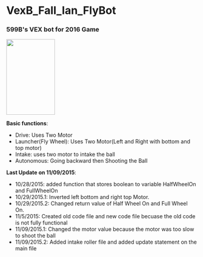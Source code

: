 # VexB_Fall_Ian_FlyBot

<b><h3>599B's VEX bot for 2016 Game</h3></b>

<img src="https://www.robotevents.com/vexawards/vexrwc.png" style="width:128px; height:200px">

<b>Basic functions</b>:
- Drive: Uses Two Motor
- Launcher(Fly Wheel): Uses Two Motor(Left and Right with bottom and top motor)
- Intake: uses two motor to intake the ball
- Autonomous: Going backward then Shooting the Ball

<b>Last Update on 11/09/2015</b>:
- 10/28/2015: added function that stores boolean to variable HalfWheelOn and FullWheelOn
- 10/29/2015.1: Inverted left bottom and right top Motor.
- 10/29/2015.2: Changed return value of Half Wheel On and Full Wheel On. 
- 11/5/2015: Created old code file and new code file becuase the old code is not fully functional
- 11/09/2015.1: Changed the motor value because the motor was too slow to shoot the ball
- 11/09/2015.2: Added intake roller file and added update statement on the main file
